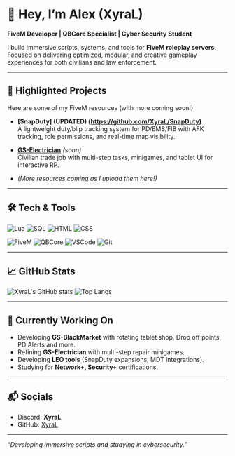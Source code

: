 # 👋 Hey, I’m Alex (XyraL)

**FiveM Developer | QBCore Specialist | Cyber Security Student**

I build immersive scripts, systems, and tools for **FiveM roleplay servers**.  
Focused on delivering optimized, modular, and creative gameplay experiences for both civilians and law enforcement.

---

## 🚓 Highlighted Projects
Here are some of my FiveM resources (with more coming soon!):

- **[SnapDuty] (UPDATED) (https://github.com/XyraL/SnapDuty)**  
  A lightweight duty/blip tracking system for PD/EMS/FIB with AFK tracking, role permissions, and real-time map visibility.

- **[GS-Electrician](https://github.com/XyraL/GS-Electrician)** _(soon)_  
  Civilian trade job with multi-step tasks, minigames, and tablet UI for interactive RP.

- *(More resources coming as I upload them here!)*

---

## 🛠️ Tech & Tools
![Lua](https://img.shields.io/badge/Lua-2C2D72?style=for-the-badge&logo=lua&logoColor=white)
![SQL](https://img.shields.io/badge/SQL-003B57?style=for-the-badge&logo=databricks&logoColor=white)
![HTML](https://img.shields.io/badge/HTML-E34F26?style=for-the-badge&logo=html5&logoColor=white)
![CSS](https://img.shields.io/badge/CSS-1572B6?style=for-the-badge&logo=css3&logoColor=white)

![FiveM](https://img.shields.io/badge/FiveM-FF5700?style=for-the-badge&logo=rockstar-games&logoColor=white)
![QBCore](https://img.shields.io/badge/QBCore-1E1E1E?style=for-the-badge&logo=lua&logoColor=blue)
![VSCode](https://img.shields.io/badge/VS_Code-007ACC?style=for-the-badge&logo=visual-studio-code&logoColor=white)
![Git](https://img.shields.io/badge/Git-F05032?style=for-the-badge&logo=git&logoColor=white)

---

## 📈 GitHub Stats
![XyraL's GitHub stats](https://github-readme-stats.vercel.app/api?username=XyraL&show_icons=true&theme=tokyonight)
![Top Langs](https://github-readme-stats.vercel.app/api/top-langs/?username=XyraL&layout=compact&theme=tokyonight)

---

## 🎯 Currently Working On
- Developing **GS-BlackMarket** with rotating tablet shop, Drop off points, PD Alerts and more.  
- Refining **GS-Electrician** with multi-step repair minigames.  
- Developing **LEO tools** (SnapDuty expansions, MDT integrations).  
- Studying for **Network+, Security+** certifications.

---

## 📬 Socials
- Discord: **XyraL**  
- GitHub: [XyraL](https://github.com/XyraL)

---

_“Developing immersive scripts and studying in cybersecurity.”_
